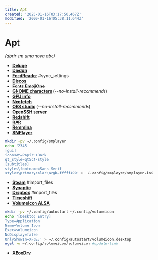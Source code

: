 ```yaml
---
title: Apt
created: '2020-01-16T03:17:50.467Z'
modified: '2020-01-16T05:38:11.644Z'
---
```


# Apt 
_(abrir em uma nova aba)_
 - [**Deluge**](apt:deluged,deluge-gtk)
 - [**Diodon**](apt:diodon)
 - [**FeedReader**](apt:feedreader) #sync_settings
 - [**Discos**](apt:gnome-disk-utility)
 - [**Fonts EmojiOne**](apt:fonts-emojione)
 - [**GNOME characters**](apt:gnome-characters) (_--no-install-recommends_)
 - [**GPU info**](apt:mesa-utils,vulkan-tools)
 - [**Neofetch**](apt:neofetch)
 - [**OBS studio**](apt:obs-studio) (_--no-install-recommends_)
 - [**OpenSSH server**](apt:openssh-server)
 - [**Redshift**](apt:redshift-gtk)
 - [**RAR**](apt:rar)
 - [**Remmina**](apt:remmina)
 - [**SMPlayer**](apt:mplayer;smplayer)
```bash
mkdir -pv ~/.config/smplayer
echo '2345 	
[gui]
iconset=PapirusDark
qt_style=qt5ct-style
[subtitles]
styles\fontname=Sans Serif
styles\primarycolor\argb=fffff100' > ~/.config/smplayer/smplayer.ini
```
 - [**Steam**](apt:steam-installer) #import_files
 - [**Synaptic**](apt:synaptic)
 - [**Dropbox**](apt:thunar-dropbox-plugin) #import_files
 - [**Timeshift**](apt:timeshift)
 - [**VolumeIcon ALSA**](apt:volumeicon-alsa)
```bash
mkdir -pv ~/.config/autostart ~/.config/volumeicon
echo '[Desktop Entry]
Type=Application
Name=Volume Icon
Exec=volumeicon
NoDisplay=false
OnlyShowIn=XFCE;' > ~/.config/autostart/volumeicon.desktop
wget -o ~/.config/volumeicon/volumeicon #update-link
```
 - [**XBoxDrv**](apt:xboxdrv)
